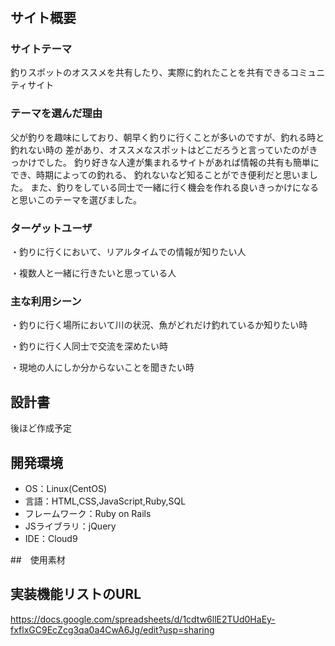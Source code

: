 # <!--釣り好きが使うスポット検索ガイドコミュニティサイト-->
<!--​READMEを作成する際は、項目内の【補足説明】は削除して完成させてください。-->
## サイト概要
### サイトテーマ
釣りスポットのオススメを共有したり、実際に釣れたことを共有できるコミュニティサイト

### テーマを選んだ理由
父が釣りを趣味にしており、朝早く釣りに行くことが多いのですが、釣れる時と釣れない時の
差があり、オススメなスポットはどこだろうと言っていたのがきっかけでした。
釣り好きな人達が集まれるサイトがあれば情報の共有も簡単にでき、時期によっての釣れる、
釣れないなど知ることができ便利だと思いました。
また、釣りをしている同士で一緒に行く機会を作れる良いきっかけになると思いこのテーマを選びました。


### ターゲットユーザ
・釣りに行くにおいて、リアルタイムでの情報が知りたい人

・複数人と一緒に行きたいと思っている人
### 主な利用シーン
・釣りに行く場所において川の状況、魚がどれだけ釣れているか知りたい時

・釣りに行く人同士で交流を深めたい時

・現地の人にしか分からないことを聞きたい時
​
## 設計書
後ほど作成予定
​
## 開発環境
- OS：Linux(CentOS)
- 言語：HTML,CSS,JavaScript,Ruby,SQL
- フレームワーク：Ruby on Rails
- JSライブラリ：jQuery
- IDE：Cloud9
​

##　使用素材






## 実装機能リストのURL
https://docs.google.com/spreadsheets/d/1cdtw6llE2TUd0HaEy-fxflxGC9EcZcg3qa0a4CwA6Jg/edit?usp=sharing


